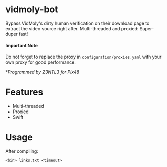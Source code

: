 # vidmoly-bot
Bypass VidMoly's dirty human verification on their download page to extract the video source right after. Multi-threaded and proxied: Super-duper fast!

#### Important Note
Do not forget to replace the proxy in ``configuration/proxies.yaml`` with your own proxy for good performance.

**Programmed by Z3NTL3 for Pix48*


# Features
- Multi-threaded
- Proxied
- Swift

# Usage
After compiling:
```
<bin> links.txt <timeout>
```
